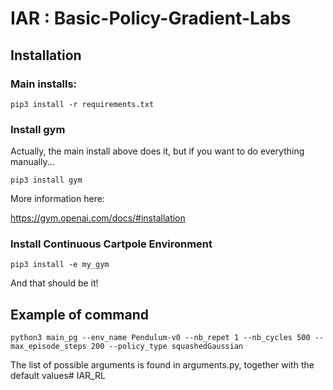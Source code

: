 # IAR : Basic-Policy-Gradient-Labs

## Installation

### Main installs:
```
pip3 install -r requirements.txt
```

### Install gym

Actually, the main install above does it, but if you want to do everything manually...

```
pip3 install gym
```

More information here:

https://gym.openai.com/docs/#installation

### Install Continuous Cartpole Environment

```
pip3 install -e my_gym
```

And that should be it!

## Example of command

```
python3 main_pg --env_name Pendulum-v0 --nb_repet 1 --nb_cycles 500 --max_episode_steps 200 --policy_type squashedGaussian
```

The list of possible arguments is found in arguments.py, together with the default values# IAR_RL
